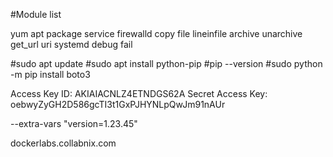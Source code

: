#Module list

yum
apt
package
service
firewalld
copy
file
lineinfile
archive
unarchive
get_url
uri
systemd
debug
fail


#sudo apt update
#sudo apt install python-pip
#pip --version
#sudo python -m pip install boto3


Access Key ID:
AKIAIACNLZ4ETNDGS62A
Secret Access Key:
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

--extra-vars "version=1.23.45"



dockerlabs.collabnix.com 
